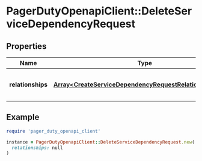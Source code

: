 # PagerDutyOpenapiClient::DeleteServiceDependencyRequest

## Properties

| Name | Type | Description | Notes |
| ---- | ---- | ----------- | ----- |
| **relationships** | [**Array&lt;CreateServiceDependencyRequestRelationshipsInner&gt;**](CreateServiceDependencyRequestRelationshipsInner.md) | List of all service dependencies to be deleted. | [optional] |

## Example

```ruby
require 'pager_duty_openapi_client'

instance = PagerDutyOpenapiClient::DeleteServiceDependencyRequest.new(
  relationships: null
)
```

